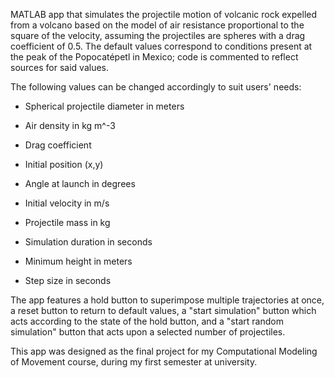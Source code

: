 MATLAB app that simulates the projectile motion of volcanic rock expelled from a volcano based on the model of air resistance proportional to the square of the velocity, 
assuming the projectiles are spheres with a drag coefficient of 0.5. 
The default values correspond to conditions present at the peak of the Popocatépetl in Mexico; code is commented to reflect sources for said values.

The following values can be changed accordingly to suit users' needs:

- Spherical projectile diameter in meters
  
- Air density in kg m^-3
  
- Drag coefficient

- Initial position (x,y)

- Angle at launch in degrees

- Initial velocity in m/s

- Projectile mass in kg

- Simulation duration in seconds

- Minimum height in meters

- Step size in seconds

The app features a hold button to superimpose multiple trajectories at once, a reset button to return to default values, a "start simulation" button which acts according to 
the state of the hold button, and a "start random simulation" button that acts upon a selected number of projectiles.

This app was designed as the final project for my Computational  Modeling of Movement course, during my first semester at university.
